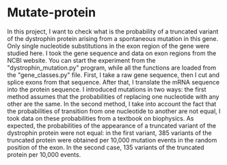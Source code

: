 # Mutate-protein
In this project, I want to check what is the probability of a truncated variant of the dystrophin protein arising from a spontaneous mutation in this gene.
Only single nucleotide substitutions in the exon region of the gene were studied here. I took the gene sequence and data on exon regions from the NCBI website.
You can start the experiment from the "dystrophin_mutation.py" program, while all the functions are loaded from the "gene_classes.py" file. First, I take a raw gene sequence, then I cut and splice exons from that sequence. After that, I translate the mRNA sequence into the protein sequence.
I introduced mutations in two ways: the first method assumes that the probabilities of replacing one nucleotide with any other are the same. In the second method, I take into account the fact that the probabilities of transition from one nucleotide to another are not equal, I took data on these probabilities from a textbook on biophysics.
As expected, the probabilities of the appearance of a truncated variant of the dystrophin protein were not equal: in the first variant, 385 variants of the truncated protein were obtained per 10,000 mutation events in the random position of the exon. In the second case, 135 variants of the truncated protein per 10,000 events.

